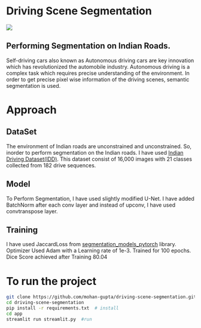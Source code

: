 # Driving Scene Segmentation
<img src = "artifacts/segment.gif"> <br>

## Performing Segmentation on Indian Roads.

Self-driving cars also known as Autonomous driving cars are key innovation which has revolutionized the automobile industry. Autonomous driving is a complex task which requires precise understanding of the environment. In order to get precise pixel wise information of the driving scenes, semantic segmentation is used.

# Approach

## DataSet
The environment of Indian roads are unconstrained and unconstrained. So, inorder to perform segmentation on the Indian roads. I have used [Indian Driving Dataset(IDD)](http://idd.insaan.iiit.ac.in/). This dataset consist of 16,000 images with 21 classes collected from 182 drive sequences.

## Model
To Perform Segmentation, I have used slightly modified U-Net. I have added BatchNorm after each conv layer and instead of upconv, I have used convtranspose layer.

## Training
I have used JaccardLoss from [segmentation_models_pytorch](https://smp.readthedocs.io/en/latest/index.html) library. Optimizer Used Adam with a Learning rate of 1e-3. Trained for 100 epochs. Dice Score achieved after Training 80.04

# To run the project

```bash
git clone https://github.com/mohan-gupta/driving-scene-segmentation.git  # clone
cd driving-scene-segmentation
pip install -r requirements.txt  # install
cd app
streamlit run streamlit.py  #run
```